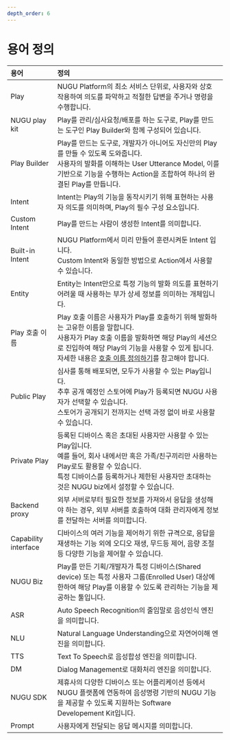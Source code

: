 ```yaml
---
depth_order: 6
---
```


# 용어 정의

| 용어                   | 정의                                                                                                                                                                                                                                                |
|:---------------------|:--------------------------------------------------------------------------------------------------------------------------------------------------------------------------------------------------------------------------------------------------|
| Play                 | NUGU Platform의 최소 서비스 단위로, 사용자와 상호 작용하여 의도를 파악하고 적절한 답변을 주거나 명령을 수행합니다.                                                                                                                                                                           |
| NUGU play kit        | Play를 관리/심사요청/배포를 하는 도구로, Play를 만드는 도구인 Play Builder와 함께 구성되어 있습니다.                                                                                                                                                                               |
| Play Builder         | Play를 만드는 도구로, 개발자가 아니어도 자신만의 Play를 만들 수 있도록 도와줍니다.<br/>사용자의 발화를 이해하는 User Utterance Model, 이를 기반으로 기능을 수행하는 Action을 조합하여 하나의 완결된 Play를 만듭니다.                                                                                                     |
| Intent               | Intent는 Play의 기능을 동작시키기 위해 표현하는 사용자 의도를 의미하며, Play의 필수 구성 요소입니다.                                                                                                                                                                                  |
| Custom Intent        | Play를 만드는 사람이 생성한 Intent를 의미합니다.                                                                                                                                                                                                                  |
| Built-in Intent      | NUGU Platform에서 미리 만들어 훈련시켜둔 Intent 입니다.<br/>Custom Intent와 동일한 방법으로 Action에서 사용할 수 있습니다.                                                                                                                                                         |
| Entity               | Entity는 Intent만으로 특정 기능의 발화 의도를 표현하기 어려울 때 사용하는 부가 상세 정보를 의미하는 개체입니다.                                                                                                                                                                             |
| Play 호출 이름           | Play 호출 이름은 사용자가 Play를 호출하기 위해 발화하는 고유한 이름을 말합니다.<br/>사용자가 Play 호출 이름을 발화하면 해당 Play의 세션으로 진입하여 해당 Play의 기능을 사용할 수 있게 됩니다.<br/>자세한 내용은 [호출 이름 정의하기](./nugu-play/play-registration-and-review/register-a-play#define-an-invocation-name)를 참고해야 합니다. |
| Public Play          | 심사를 통해 배포되면, 모두가 사용할 수 있는 Play입니다.<br/>추후 공개 예정인 스토어에 Play가 등록되면 NUGU 사용자가 선택할 수 있습니다.<br/>스토어가 공개되기 전까지는 선택 과정 없이 바로 사용할 수 있습니다.                                                                                                                 |
| Private Play         | 등록된 디바이스 혹은 초대된 사용자만 사용할 수 있는 Play입니다.<br/>예를 들어, 회사 내에서만 혹은 가족/친구끼리만 사용하는 Play로도 활용할 수 있습니다.<br/>특정 디바이스를 등록하거나 제한된 사용자만 초대하는 것은 NUGU biz에서 설정할 수 있습니다.                                                                                          |
| Backend proxy        | 외부 서버로부터 필요한 정보를 가져와서 응답을 생성해야 하는 경우, 외부 서버를 호출하여 대화 관리자에게 정보를 전달하는 서버를 의미합니다.                                                                                                                                                                    |
| Capability interface | 디바이스의 여러 기능을 제어하기 위한 규격으로, 응답을 재생하는 기능 외에 오디오 재생, 무드등 제어, 음량 조절 등 다양한 기능을 제어할 수 있습니다.                                                                                                                                                             |
| NUGU Biz             | Play를 만든 기획/개발자가 특정 디바이스(Shared device) 또는 특정 사용자 그룹(Enrolled User) 대상에 한하여 해당 Play를 이용할 수 있도록 관리하는 기능을 제공하는 툴입니다.                                                                                                                                |
| ASR                  | Auto Speech Recognition의 줄임말로 음성인식 엔진을 의미합니다.                                                                                                                                                                                                     |
| NLU                  | Natural Language Understanding으로 자연어이해 엔진을 의미합니다.                                                                                                                                                                                                 |
| TTS                  | Text To Speech로 음성합성 엔진을 의미합니다.                                                                                                                                                                                                                   |
| DM                   | Dialog Management로 대화처리 엔진을 의미합니다.                                                                                                                                                                                                                |
| NUGU SDK             | 제휴사의 다양한 디바이스 또는 어플리케이션 등에서 NUGU 플랫폼에 연동하여 음성명령 기반의 NUGU 기능을 제공할 수 있도록 지원하는 Software Developement Kit입니다.                                                                                                                                         |
| Prompt               | 사용자에게 전달되는 응답 메시지를 의미합니다.                                                                                                                                                                                                                         |


